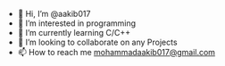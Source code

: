 - 👋 Hi, I’m @aakib017
- 👀 I’m interested in programming
- 🌱 I’m currently learning C/C++
- 💞️ I’m looking to collaborate on any Projects
- 📫 How to reach me mohammadaakib017@gmail.com

<!---
aakib017/aakib017 is a ✨ special ✨ repository because its `README.md` (this file) appears on your GitHub profile.
You can click the Preview link to take a look at your changes.
--->

